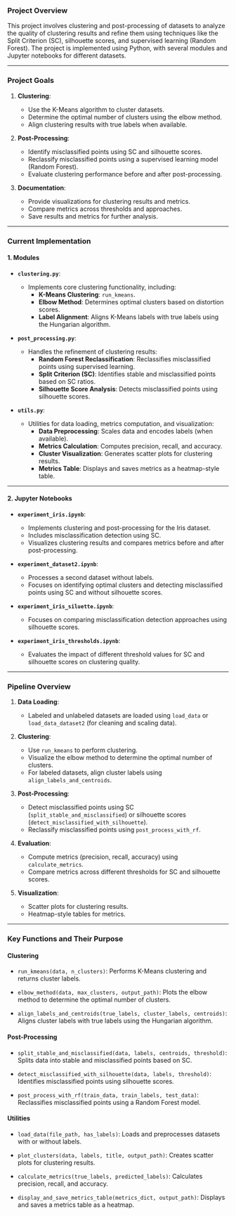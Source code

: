 ### Project Overview

This project involves clustering and post-processing of datasets to analyze the quality of clustering results and refine them using techniques like the Split Criterion (SC), silhouette scores, and supervised learning (Random Forest). The project is implemented using Python, with several modules and Jupyter notebooks for different datasets.

---

### **Project Goals**
1. **Clustering**:
   - Use the K-Means algorithm to cluster datasets.
   - Determine the optimal number of clusters using the elbow method.
   - Align clustering results with true labels when available.

2. **Post-Processing**:
   - Identify misclassified points using SC and silhouette scores.
   - Reclassify misclassified points using a supervised learning model (Random Forest).
   - Evaluate clustering performance before and after post-processing.

3. **Documentation**:
   - Provide visualizations for clustering results and metrics.
   - Compare metrics across thresholds and approaches.
   - Save results and metrics for further analysis.

---

### **Current Implementation**

#### 1. **Modules**
- **`clustering.py`**:
  - Implements core clustering functionality, including:
    - **K-Means Clustering**: `run_kmeans`.
    - **Elbow Method**: Determines optimal clusters based on distortion scores.
    - **Label Alignment**: Aligns K-Means labels with true labels using the Hungarian algorithm.

- **`post_processing.py`**:
  - Handles the refinement of clustering results:
    - **Random Forest Reclassification**: Reclassifies misclassified points using supervised learning.
    - **Split Criterion (SC)**: Identifies stable and misclassified points based on SC ratios.
    - **Silhouette Score Analysis**: Detects misclassified points using silhouette scores.

- **`utils.py`**:
  - Utilities for data loading, metrics computation, and visualization:
    - **Data Preprocessing**: Scales data and encodes labels (when available).
    - **Metrics Calculation**: Computes precision, recall, and accuracy.
    - **Cluster Visualization**: Generates scatter plots for clustering results.
    - **Metrics Table**: Displays and saves metrics as a heatmap-style table.

---

#### 2. **Jupyter Notebooks**
- **`experiment_iris.ipynb`**:
  - Implements clustering and post-processing for the Iris dataset.
  - Includes misclassification detection using SC. 
  - Visualizes clustering results and compares metrics before and after post-processing.

- **`experiment_dataset2.ipynb`**:
  - Processes a second dataset without labels.
  - Focuses on identifying optimal clusters and detecting misclassified points using SC and without silhouette scores. 

- **`experiment_iris_siluette.ipynb`**:
  - Focuses on comparing misclassification detection approaches using silhouette scores.

- **`experiment_iris_thresholds.ipynb`**:
  - Evaluates the impact of different threshold values for SC and silhouette scores on clustering quality.

---

### **Pipeline Overview**

1. **Data Loading**:
   - Labeled and unlabeled datasets are loaded using `load_data` or `load_data_dataset2` (for cleaning and scaling data).

2. **Clustering**:
   - Use `run_kmeans` to perform clustering.
   - Visualize the elbow method to determine the optimal number of clusters.
   - For labeled datasets, align cluster labels using `align_labels_and_centroids`.

3. **Post-Processing**:
   - Detect misclassified points using SC (`split_stable_and_misclassified`) or silhouette scores (`detect_misclassified_with_silhouette`).
   - Reclassify misclassified points using `post_process_with_rf`.

4. **Evaluation**:
   - Compute metrics (precision, recall, accuracy) using `calculate_metrics`.
   - Compare metrics across different thresholds for SC and silhouette scores.

5. **Visualization**:
   - Scatter plots for clustering results.
   - Heatmap-style tables for metrics.

---

### **Key Functions and Their Purpose**

#### **Clustering**
- `run_kmeans(data, n_clusters)`:
  Performs K-Means clustering and returns cluster labels.

- `elbow_method(data, max_clusters, output_path)`:
  Plots the elbow method to determine the optimal number of clusters.

- `align_labels_and_centroids(true_labels, cluster_labels, centroids)`:
  Aligns cluster labels with true labels using the Hungarian algorithm.

#### **Post-Processing**
- `split_stable_and_misclassified(data, labels, centroids, threshold)`:
  Splits data into stable and misclassified points based on SC.

- `detect_misclassified_with_silhouette(data, labels, threshold)`:
  Identifies misclassified points using silhouette scores.

- `post_process_with_rf(train_data, train_labels, test_data)`:
  Reclassifies misclassified points using a Random Forest model.

#### **Utilities**
- `load_data(file_path, has_labels)`:
  Loads and preprocesses datasets with or without labels.

- `plot_clusters(data, labels, title, output_path)`:
  Creates scatter plots for clustering results.

- `calculate_metrics(true_labels, predicted_labels)`:
  Calculates precision, recall, and accuracy.

- `display_and_save_metrics_table(metrics_dict, output_path)`:
  Displays and saves a metrics table as a heatmap.
